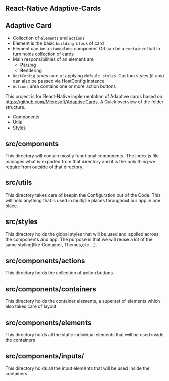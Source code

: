 ## React-Native Adaptive-Cards

##  Adaptive Card
* Collection of `elements` and `actions`
* Element is the basic `building block` of card
* Element can be a `standalone` component OR can be a `container` that in turn holds collection of cards
* Main responsibilities of an element are,
  * **P**arsing
  * **R**endering
* `HostConfig` takes care of applying `default styles`. Custom styles (if any) can also be passed via HostConfig instance
* `Actions` area contains one or more action buttons



This project is for React-Native implementation of Adaptive cards based on https://github.com/Microsoft/AdaptiveCards.
A Quick overview of the folder structure.
* Components 
* Utils
* Styles


## src/components
This directory will contain mostly functional components.
The index.js file manages what is exported from that directory and it is the only thing we require from outside of that directory.

## src/utils
This directory takes care of keepin the Configuration out of the Code. 
This will hold anything that is used in multiple places throughout our app in one place.

## src/styles
This directory holds the global styles that will be used and applied across the components and app.
The purpose is that we will reuse a lot of the same styling(like Container, Themes,etc....).
 
## src/components/actions
This directory holds the collection of action buttons.

## src/components/containers
This directory holds the container elements, a superset of elements which also takes care of layout.

## src/components/elements
This directory holds all the static individual elements that will be used inside the containers

## src/components/inputs/
This directory holds all the input elements that will be used inside the containers

 


